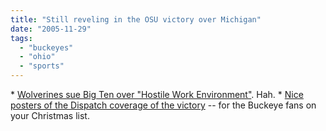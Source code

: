 ```yaml
---
title: "Still reveling in the OSU victory over Michigan"
date: "2005-11-29"
tags: 
  - "buckeyes"
  - "ohio"
  - "sports"
---
```


\* [Wolverines sue Big Ten over "Hostile Work Environment"](http://homepage.mac.com/joebodolai/Personal53.html). Hah. \* [Nice posters of the Dispatch coverage of the victory](https://shop.dispatch.com/Shop.asp?prod=PHO&PID=30348212&RS=1&CAT=2005-osu-michigan-pages#1) -- for the Buckeye fans on your Christmas list.
